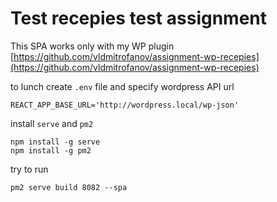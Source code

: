 # Test recepies test assignment

This SPA works only with my WP plugin [https://github.com/vldmitrofanov/assignment-wp-recepies](https://github.com/vldmitrofanov/assignment-wp-recepies)

to lunch create `.env` file and specify wordpress API url

```
REACT_APP_BASE_URL='http://wordpress.local/wp-json'
```

install `serve` and `pm2`

```
npm install -g serve
npm install -g pm2
```

try to run

```
pm2 serve build 8082 --spa 
```